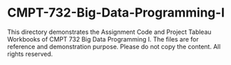 # CMPT-732-Big-Data-Programming-I
This directory demonstrates the Assignment Code and Project Tableau Workbooks of CMPT 732 Big Data Programming I. 
The files are for reference and demonstration purpose. 
Please do not copy the content. All rights reserved. 

